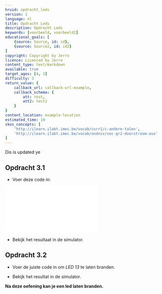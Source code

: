 ```yaml
---
hruid: opdracht_leds
version: 1
language: nl
title: Opdracht Leds
description: Opdracht Leds
keywords: [voorbeeld, voorbeeld2]
educational_goals: [
    {source: Source, id: id}, 
    {source: Source2, id: id2}
]
copyright: Copyright by Jerro
licence: Licenced by Jerro
content_type: text/markdown
available: true
target_ages: [4, 3]
difficulty: 3
return_value: {
    callback_url: callback-url-example,
    callback_schema: {
        att: test,
        att2: test2
    }
}
content_location: example-location
estimated_time: 10
skos_concepts: [
    'http://ilearn.ilabt.imec.be/vocab/curr1/c-andere-talen', 
    'http://ilearn.ilabt.imec.be/vocab/ondniv/sec-gr2-doorstroom-aso'
]
---
```

Dis is updated ye
## Opdracht 3.1

* Voer deze code in:

<!-- ![alt](https://scholen.dwengo.org/static/ledscode.png "Afb. Leds") -->
![](@blockly/images/LEDs.xml)

* Bekijk het resultaat in de simulator.

## Opdracht 3.2

* Voer de juiste code in om *LED 13* te laten branden.

* Bekijk het resultat in de simulator.

**Na deze oefening kan je een led laten branden.**

